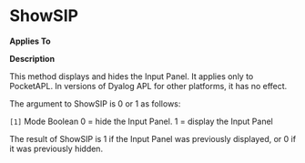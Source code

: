 




<h1 class="heading"><span class="name">ShowSIP</span></h1>

**Applies To**


**Description**


This method displays and hides the Input Panel. It applies only to PocketAPL. In versions of Dyalog APL for other platforms, it has no effect.




The argument to ShowSIP is 0 or 1 as follows:


`[1]` Mode Boolean 0 = hide the Input Panel. 1 =        display the Input Panel


The result of ShowSIP is 1 if the Input Panel was previously displayed, or 0 if it was previously hidden.




